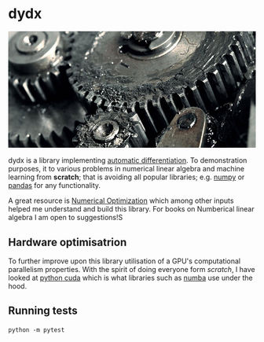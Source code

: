 # dydx

![alt text](img/autodydx.jpg "Automatic differentiation")

dydx is a library implementing [automatic differentiation](https://en.wikipedia.org/wiki/Automatic_differentiation). To demonstration purposes, it to various problems in numerical linear algebra and machine learning from **scratch**; that is avoiding all popular libraries; e.g. [numpy](https://numpy.org/) or [pandas](https://pandas.pydata.org/) for any functionality. 

A great resource is [Numerical Optimization](https://www.amazon.co.uk/Numerical-Optimization-Operations-Financial-Engineering/dp/1493937111/ref=asc_df_1493937111?mcid=5c9ad06c6e3937ce97423f4c7092ee47&th=1&psc=1&tag=googshopuk-21&linkCode=df0&hvadid=697265600136&hvpos=&hvnetw=g&hvrand=9286832652685731556&hvpone=&hvptwo=&hvqmt=&hvdev=c&hvdvcmdl=&hvlocint=&hvlocphy=9045844&hvtargid=pla-582150399259&psc=1&gad_source=1) which among other inputs helped me understand and build this library. For books on Numberical linear algebra I am open to suggestions!S


## Hardware optimisatrion 
To further improve upon this library utilisation of a GPU's computational parallelism properties. With the spirit of doing everyone form *scratch*, I have looked at [python cuda](https://github.com/NVIDIA/cuda-python) which is what libraries such as [numba](https://numba.pydata.org/) use under the hood. 


## Running tests
```
python -m pytest
```